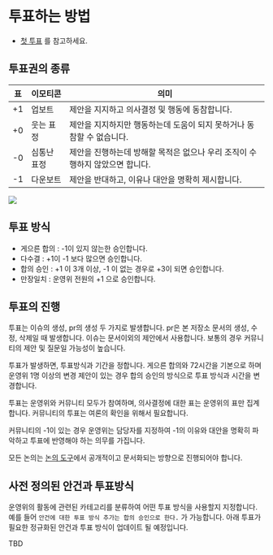 # 투표하는 방법

- [첫 투표](https://github.com/R-Korea/RUCK2020/issues/1) 를 참고하세요.

## 투표권의 종류

|표|이모티콘       |의미|
|----|-------------|--|
| +1 | 업보트      | 제안을 지지하고 의사결정 및 행동에 동참합니다.|
| +0 | 웃는 표정   | 제안을 지지하지만 행동하는데 도움이 되지 못하거나 동참할 수 없습니다.|
| -0 | 심통난 표정 | 제안을 진행하는데 방해할 목적은 없으나 우리 조직이 수행하지 않았으면 합니다. |
| -1 | 다운보트    | 제안을 반대하고, 이유나 대안을 명확히 제시합니다. |

![](https://user-images.githubusercontent.com/6179259/94760723-46c6f880-03de-11eb-91af-95093634f646.png)

## 투표 방식

- 게으른 합의 : -1이 있지 않는한 승인합니다.
- 다수결 : +1이 -1 보다 많으면 승인합니다.
- 합의 승인 : +1 이 3개 이상, -1 이 없는 경우로 +3이 되면 승인합니다.
- 만장일치 : 운영위 전원의 +1 으로 승인합니다.

## 투표의 진행

투표는 이슈의 생성, pr의 생성 두 가지로 발생합니다. pr은 본 저장소 문서의 생성, 수정, 삭제일 때 발생합니다. 이슈는 문서이외의 제안에서 사용합니다. 보통의 경우 커뮤니티의 제안 및 질문일 가능성이 높습니다.

투표가 발생하면, 투표방식과 기간을 정합니다. 게으른 합의와 72시간을 기본으로 하며 운영위 1명 이상의 변경 제안이 있는 경우 합의 승인의 방식으로 투표 방식과 시간을 변경합니다.

투표는 운영위와 커뮤니티 모두가 참여하며, 의사결정에 대한 표는 운영위의 표만 집계합니다. 커뮤니티의 투표는 여론의 확인을 위해서 필요합니다.

커뮤니티의 -1이 있는 경우 운영위는 담당자를 지정하여 -1의 이유와 대안을 명확히 파악하고 투표에 반영해야 하는 의무를 가집니다.

모든 논의는 [논의 도구](./howto/tools.md)에서 공개적이고 문서화되는 방향으로 진행되어야 합니다.

## 사전 정의된 안건과 투표방식

운영위의 활동에 관련된 카테고리를 분류하여 어떤 투표 방식을 사용할지 지정합니다. 예를 들어 `안건에 대한 투표 방식 추가는 합의 승인으로 한다.` 가 가능합니다. 아래 투표가 필요한 정규화된 안건과 투표 방식이 업데이트 될 예정입니다.

TBD
